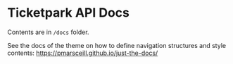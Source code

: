 # Ticketpark API Docs

Contents are in `/docs` folder.

See the docs of the theme on how to define navigation structures and style contents:
https://pmarsceill.github.io/just-the-docs/